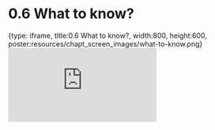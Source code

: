 # 0.6 What to know?
 
{type: iframe, title:0.6 What to know?, width:800, height:600, poster:resources/chapt_screen_images/what-to-know.png}
![](https://vgaysin1.github.io/CURE-MicrobialMysteries-test/what-to-know.html)
 

 
